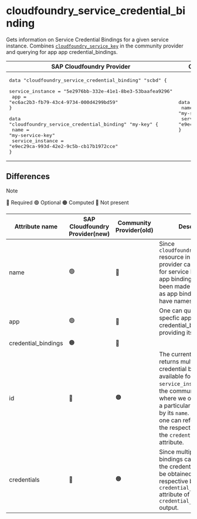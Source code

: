 # cloudfoundry_service_credential_binding

Gets information on Service Credential Bindings for a given service instance. Combines [`cloudfoundry_service_key`](https://github.com/cloudfoundry-community/terraform-provider-cloudfoundry/blob/main/docs/data-sources/service_key.md) in the community provider and querying for app app credential_bindings.

|  SAP Cloudfoundry Provider | Community Cloudfoundry Provider  |
| -- | -- |
| <pre>data "cloudfoundry_service_credential_binding" "scbd" {</br>  service_instance = "5e2976bb-332e-41e1-8be3-53baafea9296"</br>  app              = "ec6ac2b3-fb79-43c4-9734-000d4299bd59"</br>}</br></br>data "cloudfoundry_service_credential_binding" "my-key" {</br>    name             = "my-service-key"</br>    service_instance = "e9ec29ca-993d-42e2-9c5b-cb17b1972cce"</br>}</br></pre>|<pre>data "cloudfoundry_service_key" "my-key" {</br>    name             = "my-service-key"</br>    service_instance = "e9ec29ca-993d-42e2-9c5b-cb17b1972cce"</br>}</br></pre> |

## Differences
> [!NOTE]  
> 🔵 Required  🟢 Optional 🟠 Computed  🔴 Not present

| Attribute name|  SAP Cloudfoundry Provider(new)|  Community Provider(old) | Description
|---| ---| ---| ---| 
|name| 🟢 | 🔵 | Since `cloudfoundry_service_key` resource in community provider can only query for service keys and not app bindings, name has been made optional now as app bindings need not have names.
|app |  🟢 |🔴| One can query for a specfic app credential_binding by providing its GUID
|credential_bindings| 🟠 |🔴| 
|id |  🔴|🟠|  The current provider returns multiple credential bindings if available for the given `service_instance` unlike the community provider where we only search for a particular service key by its `name`. Therefore, one can refer the `id` of the respective binding in the `credential_bindings` attribute.
|credentials|  🔴 |🟠| Since multiple credential bindings can be obtained, the credential details can be obtained in the respective bindings in the `credential_binding` attribute of `credential_bindings` output.